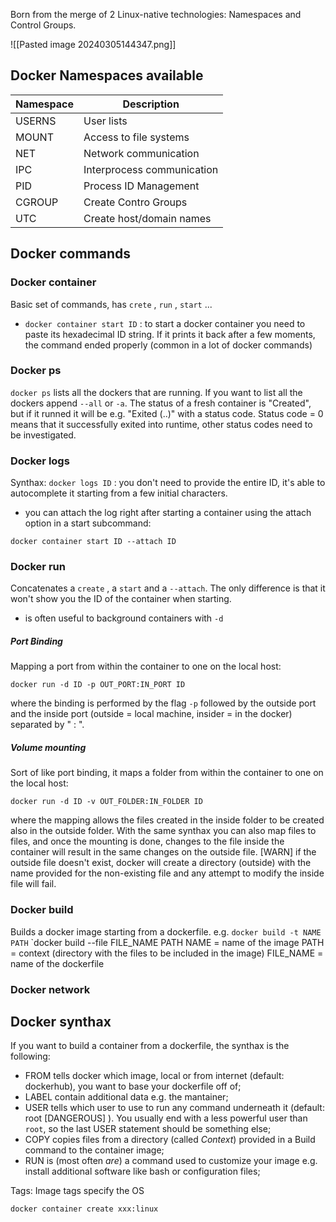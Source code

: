 Born from the merge of 2 Linux-native technologies: Namespaces and Control Groups.

![[Pasted image 20240305144347.png]]
## Docker Namespaces available

| Namespace | Description                |
| --------- | -------------------------- |
| USERNS    | User lists                 |
| MOUNT     | Access to file systems     |
| NET       | Network communication      |
| IPC       | Interprocess communication |
| PID       | Process ID Management      |
| CGROUP    | Create Contro Groups       |
| UTC       | Create host/domain names   |
## Docker commands

### Docker container
Basic set of commands, has `crete` , `run` , `start` ...

- `docker container start ID` : to start a docker container you need to paste its hexadecimal ID string. If it prints it back after a few moments, the command ended properly (common in a lot of docker commands)

### Docker ps
`docker ps` lists all the dockers that are running. If you want to list all the dockers append `--all` or `-a`.
The status of a fresh container is "Created", but if it runned it will be e.g. "Exited (..)" with a status code. Status code = 0 means that it successfully exited into runtime, other status codes need to be investigated.

### Docker logs
Synthax: `docker logs ID` : you don't need to provide the entire ID, it's able to autocomplete it starting from a few initial characters.
- you can attach the log right after starting a container using the attach option in a start subcommand:
```Docker
docker container start ID --attach ID
```
### Docker run
Concatenates a `create` , a `start` and a `--attach`. The only difference is that it won't show you the ID of the container when starting.
- is often useful to background containers with `-d`
##### Port Binding
Mapping a port from within the container to one on the local host:
```Docker
docker run -d ID -p OUT_PORT:IN_PORT ID
```
where the binding is performed by the flag `-p` followed by the outside port and the inside port (outside = local machine, insider = in the docker) separated by " : ".
##### Volume mounting
Sort of like port binding, it maps a folder from within the container to one on the local host:
```Docker
docker run -d ID -v OUT_FOLDER:IN_FOLDER ID
```
where the mapping allows the files created in the inside folder to be created also in the outside folder.
With the same synthax you can also map files to files, and once the mounting is done, changes to the file inside the container will result in the same changes on the outside file.
\[WARN] if the outside file doesn't exist, docker will create a directory (outside) with the name provided for the non-existing file and any attempt to modify the inside file will fail.
### Docker build
Builds a docker image starting from a dockerfile.
e.g. 
	`docker build -t NAME PATH`
	`docker build --file FILE_NAME PATH
NAME = name of the image
PATH = context (directory with the files to be included in the image)
FILE_NAME = name of the dockerfile
### Docker network


## Docker synthax

If you want to build a container from a dockerfile, the synthax is the following:
- FROM tells docker which image, local or from internet (default: dockerhub), you want to base your dockerfile off of;
- LABEL contain additional data e.g. the mantainer;
- USER tells which user to use to run any command underneath it (default: root \[DANGEROUS] ). You usually end with a less powerful user than `root`, so the last USER statement should be something else;
- COPY copies files from a directory (called _Context_) provided in a Build command to the container image;
- RUN is (most often _are_) a command used to customize your image e.g. install additional software like bash or configuration files;




Tags: Image tags specify the OS
``` Docker 
docker container create xxx:linux
```

